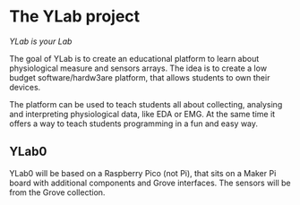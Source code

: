 # The YLab project

*YLab is your Lab*

The goal of YLab is to create an educational platform to learn about physiological measure and sensors arrays.
The idea is to create a low budget software/hardw3are platform, that allows students to own their devices.

The platform can be used to teach students all about collecting, analysing and interpreting physiological data, like EDA or EMG. At the same time it offers a way to teach students programming in a fun and easy way.

## YLab0

YLab0 will be based on a Raspberry Pico (not Pi), that sits on a Maker Pi board with additional components and Grove interfaces. The sensors will be from the Grove collection.
